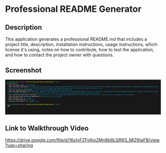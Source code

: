 # Professional README Generator

## Description

This application generates a professional README.md that includes a project title, description, installation instructions, usage instructions, which license it's using, notes on how to contribute, how to test the application, and how to contact the project owner with questions.

## Screenshot

![alt text](Screenshot.png)

## Link to Walkthrough Video

https://drive.google.com/file/d/16xIvFZFijAio2Mn8b8LQR93_MiZ6taFB/view?usp=sharing